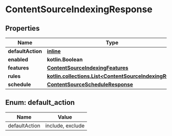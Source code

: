 
# ContentSourceIndexingResponse

## Properties
Name | Type | Description | Notes
------------ | ------------- | ------------- | -------------
**defaultAction** | [**inline**](#DefaultActionEnum) |  | 
**enabled** | **kotlin.Boolean** |  |  [optional]
**features** | [**ContentSourceIndexingFeatures**](ContentSourceIndexingFeatures.md) |  |  [optional]
**rules** | [**kotlin.collections.List&lt;ContentSourceIndexingRule&gt;**](ContentSourceIndexingRule.md) |  |  [optional]
**schedule** | [**ContentSourceScheduleResponse**](ContentSourceScheduleResponse.md) |  |  [optional]


<a name="DefaultActionEnum"></a>
## Enum: default_action
Name | Value
---- | -----
defaultAction | include, exclude



